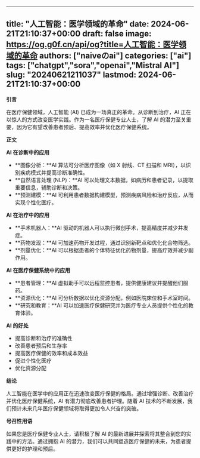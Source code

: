 
---
title: "人工智能：医学领域的革命"
date: 2024-06-21T21:10:37+00:00
draft: false
image: https://og.g0f.cn/api/og?title=人工智能：医学领域的革命
authors: ["naiveのai"]
categories: ["ai"]
tags: ["chatgpt","sora","openai","Mistral AI"]
slug: "20240621211037"
lastmod: 2024-06-21T21:10:37+00:00
---
**引言**

在医疗保健领域，人工智能 (AI) 已成为一场真正的革命。从诊断到治疗，AI 正在以惊人的方式改变医学实践。作为一名医疗保健专业人士，了解 AI 的潜力至关重要，因为它有望改善患者预后、提高效率并优化医疗保健系统。

**正文**

**AI 在诊断中的应用**

* **图像分析：**AI 算法可分析医疗图像（如 X 射线、CT 扫描和 MRI），以识别疾病模式并提高诊断准确性。
* **自然语言处理 (NLP)：**AI 可以处理文本数据，如病历和患者记录，以提取重要信息，辅助诊断和决策。
* **预测建模：**AI 可利用患者数据构建模型，预测疾病风险和治疗反应，从而实现个性化医疗。

**AI 在治疗中的应用**

* **手术机器人：**AI 驱动的机器人可以执行微创手术，提高精度并减少并发症。
* **药物发现：**AI 可加速药物开发过程，通过识别新靶点和优化化合物筛选。
* **剂量优化：**AI 可以根据患者的个体特征优化药物剂量，提高疗效并减少副作用。

**AI 在医疗保健系统中的应用**

* **患者管理：**AI 虚拟助手可以远程监控患者，提供健康建议并提醒他们服药。
* **资源优化：**AI 可分析数据以优化资源分配，例如医院床位和手术室时间。
* **研究和教育：**AI 可以加速医疗保健研究并为医疗专业人员提供个性化的教育体验。

**AI 的好处**

* 提高诊断和治疗的准确性
* 改善患者预后和生存率
* 提高医疗保健的效率和成本效益
* 促进个性化医疗
* 优化资源分配

**结论**

人工智能在医学中的应用正在迅速改变医疗保健的格局。通过增强诊断、改善治疗并优化医疗保健系统，AI 有潜力彻底改善患者护理。随着 AI 技术的不断发展，我们预计未来几年医疗保健领域将取得更加令人兴奋的突破。

**号召性用语**

如果您是医疗保健专业人士，请积极了解 AI 的最新进展并探索将其整合到您的实践中的方法。通过拥抱 AI 的潜力，我们可以共同塑造医疗保健的未来，为患者提供更好的护理和预后。